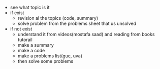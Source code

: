 - see what topic is it
- if exist
   - revision al the topics (code, summary)
   - solve problem from the problems sheet that us unsolved
- if not exist
   - understand it from videos(mostafa saad) and reading from books tutorail
   - make a summary
   - make a code
   - make a problems list(guc, uva)
   - then solve some problems
